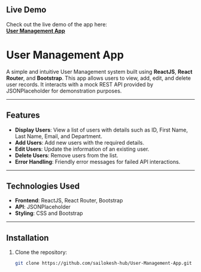 ## Live Demo

Check out the live demo of the app here:  
[**User Management App**](https://sailokesh-hub.github.io/Ajackus-user-management-app/users)

# **User Management App**

A simple and intuitive User Management system built using **ReactJS**, **React Router**, and **Bootstrap**. This app allows users to view, add, edit, and delete user records. It interacts with a mock REST API provided by JSONPlaceholder for demonstration purposes.

---

## **Features**
- **Display Users**: View a list of users with details such as ID, First Name, Last Name, Email, and Department.
- **Add Users**: Add new users with the required details.
- **Edit Users**: Update the information of an existing user.
- **Delete Users**: Remove users from the list.
- **Error Handling**: Friendly error messages for failed API interactions.

---

## **Technologies Used**
- **Frontend**: ReactJS, React Router, Bootstrap
- **API**: JSONPlaceholder
- **Styling**: CSS and Bootstrap

---

## **Installation**

1. Clone the repository:
   ```bash
   git clone https://github.com/sailokesh-hub/User-Management-App.git
